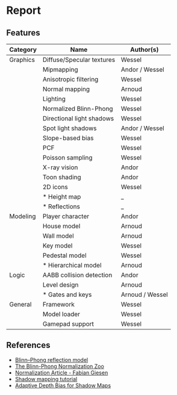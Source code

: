 # Report

## Features

| Category | Name                      | Author(s)      |
| -------- | ------------------------- | -------------- |
| Graphics | Diffuse/Specular textures | Wessel         |
|          | Mipmapping                | Andor / Wessel |
|          | Anisotropic filtering     | Wessel         |
|          | Normal mapping            | Arnoud         |
|          | Lighting                  | Wessel         |
|          | Normalized Blinn-Phong    | Wessel         |
|          | Directional light shadows | Wessel         |
|          | Spot light shadows        | Andor / Wessel |
|          | Slope-based bias          | Wessel         |
|          | PCF                       | Wessel         |
|          | Poisson sampling          | Wessel         |
|          | X-ray vision              | Andor          |
|          | Toon shading              | Andor          |
|          | 2D icons                  | Wessel         |
|          | * Height map              | _              |
|          | * Reflections             | _              |
| Modeling | Player character          | Andor          |
|          | House model               | Arnoud         |
|          | Wall model                | Arnoud         |
|          | Key model                 | Wessel         |
|          | Pedestal model            | Wessel         |
|          | * Hierarchical model      | Arnoud         |
| Logic    | AABB collision detection  | Andor          |
|          | Level design              | Arnoud         |
|          | * Gates and keys          | Arnoud / Wessel|
| General  | Framework                 | Wessel         |
|          | Model loader              | Wessel         |
|          | Gamepad support           | Wessel         |

## References

- [Blinn–Phong reflection model](https://en.wikipedia.org/wiki/Blinn%E2%80%93Phong_reflection_model)
- [The Blinn-Phong Normalization Zoo](http://www.thetenthplanet.de/archives/255)
- [Normalization Article - Fabian Giesen](http://www.farbrausch.de/~fg/stuff/phong.pdf)
- [Shadow mapping tutorial](http://www.opengl-tutorial.org/intermediate-tutorials/tutorial-16-shadow-mapping/)
- [Adaptive Depth Bias for Shadow Maps](http://jcgt.org/published/0003/04/08/paper-lowres.pdf)
